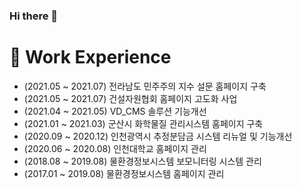 ### Hi there 👋
💬 Work Experience
=============
* (2021.05 ~ 2021.07) 전라남도 민주주의 지수 설문 홈페이지 구축
* (2021.05 ~ 2021.07) 건설자원협회 홈페이지 고도화 사업
* (2021.04 ~ 2021.05) VD_CMS 솔루션 기능개선
* (2021.01 ~ 2021.03) 군산시 화학물질 관리시스템 홈페이지 구축
* (2020.09 ~ 2020.12) 인천광역시 추정분담금 시스템 리뉴얼 및 기능개선
* (2020.06 ~ 2020.08) 인천대학교 홈페이지 관리
* (2018.08 ~ 2019.08) 물환경정보시스템 보모니터링 시스템 관리
* (2017.01 ~ 2019.08) 물환경정보시스템 홈페이지 관리
<!--
**doizz/doizz** is a ✨ _special_ ✨ repository because its `README.md` (this file) appears on your GitHub profile.
경력 사항
Here are some ideas to get you started:

- 🔭 I’m currently working on ...
- 🌱 I’m currently learning ...
- 👯 I’m looking to collaborate on ...
- 🤔 I’m looking for help with ...
- 💬 Ask me about ...
- 📫 How to reach me: ...
- 😄 Pronouns: ...
- ⚡ Fun fact: ...
-->
